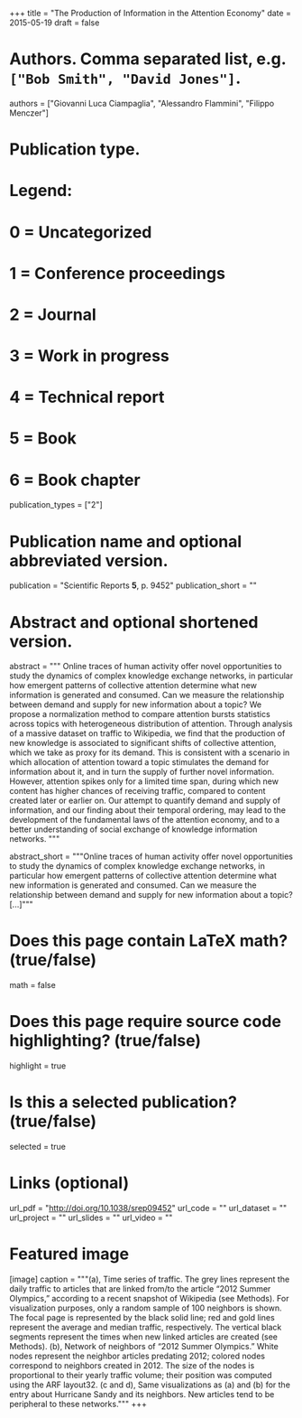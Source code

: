 +++
title = "The Production of Information in the Attention Economy"
date = 2015-05-19
draft = false

# Authors. Comma separated list, e.g. `["Bob Smith", "David Jones"]`.
authors = ["Giovanni Luca Ciampaglia", "Alessandro Flammini", "Filippo Menczer"]

# Publication type.
# Legend:
# 0 = Uncategorized
# 1 = Conference proceedings
# 2 = Journal
# 3 = Work in progress
# 4 = Technical report
# 5 = Book
# 6 = Book chapter
publication_types = ["2"]

# Publication name and optional abbreviated version.
publication = "Scientific Reports **5**, p. 9452"
publication_short = ""

# Abstract and optional shortened version.
abstract = """ Online traces of human activity offer novel opportunities to
study the dynamics of complex knowledge exchange networks, in particular how
emergent patterns of collective attention determine what new information is
generated and consumed. Can we measure the relationship between demand and
supply for new information about a topic? We propose a normalization method to
compare attention bursts statistics across topics with heterogeneous
distribution of attention. Through analysis of a massive dataset on traffic to
Wikipedia, we find that the production of new knowledge is associated to
significant shifts of collective attention, which we take as proxy for its
demand. This is consistent with a scenario in which allocation of attention
toward a topic stimulates the demand for information about it, and in turn the
supply of further novel information. However, attention spikes only for a
limited time span, during which new content has higher chances of receiving
traffic, compared to content created later or earlier on. Our attempt to
quantify demand and supply of information, and our finding about their temporal
ordering, may lead to the development of the fundamental laws of the attention
economy, and to a better understanding of social exchange of knowledge
information networks. """

abstract_short = """Online traces of human activity offer novel opportunities to
study the dynamics of complex knowledge exchange networks, in particular how
emergent patterns of collective attention determine what new information is
generated and consumed. Can we measure the relationship between demand and
supply for new information about a topic? [...]"""

# Does this page contain LaTeX math? (true/false)
math = false

# Does this page require source code highlighting? (true/false)
highlight = true

# Is this a selected publication? (true/false)
selected = true

# Links (optional)
url_pdf = "http://doi.org/10.1038/srep09452"
url_code = ""
url_dataset = ""
url_project = ""
url_slides = ""
url_video = ""

# Featured image
[image]
caption = """(a), Time series of traffic. The grey lines represent the daily
traffic to articles that are linked from/to the article “2012 Summer Olympics,”
according to a recent snapshot of Wikipedia (see Methods). For visualization
purposes, only a random sample of 100 neighbors is shown. The focal page is
represented by the black solid line; red and gold lines represent the average
and median traffic, respectively. The vertical black segments represent the
times when new linked articles are created (see Methods). (b), Network of
neighbors of “2012 Summer Olympics.” White nodes represent the neighbor articles
predating 2012; colored nodes correspond to neighbors created in 2012. The size
of the nodes is proportional to their yearly traffic volume; their position was
computed using the ARF layout32. (c and d), Same visualizations as (a) and (b)
for the entry about Hurricane Sandy and its neighbors. New articles tend to be
peripheral to these networks."""
+++
